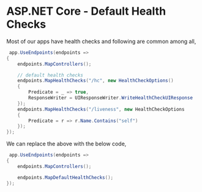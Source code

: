 # ASP.NET Core - Default Health Checks

Most of our apps have health checks and following are common among all,

```cs
 app.UseEndpoints(endpoints =>
{
    endpoints.MapControllers();

    // default health checks
    endpoints.MapHealthChecks("/hc", new HealthCheckOptions()
    {
        Predicate = _ => true,
        ResponseWriter = UIResponseWriter.WriteHealthCheckUIResponse
    });
    endpoints.MapHealthChecks("/liveness", new HealthCheckOptions
    {
        Predicate = r => r.Name.Contains("self")
    });
});

```

We can replace the above with the below code,

```cs
 app.UseEndpoints(endpoints =>
{
    endpoints.MapControllers();

    endpoints.MapDefaultHealthChecks();
});
```
